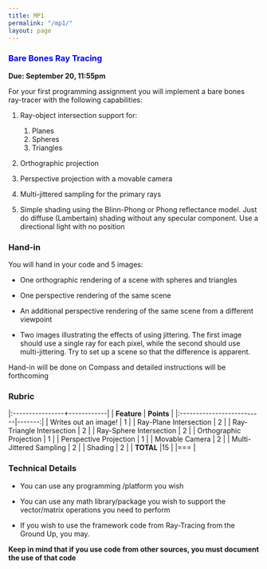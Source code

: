 ```yaml
---
title: MP1
permalink: "/mp1/"
layout: page
---
```


### <span style="color:blue"> Bare Bones Ray Tracing </span>
**Due: September 20, 11:55pm**

For your first programming assignment you will implement a bare bones ray-tracer with the following capabilities:

1. Ray-object intersection support for:
   1. Planes
   2. Spheres
   3. Triangles
 
2. Orthographic projection
 
3. Perspective projection with a movable camera
 
4. Multi-jittered sampling for the primary rays
 
5. Simple shading using the Blinn-Phong or Phong reflectance model. Just do diffuse (Lambertain) shading without any specular component. Use a directional light with no position

### Hand-in

You will hand in your code and 5 images:

+ One orthographic rendering of a scene with spheres and triangles

+ One perspective rendering of the same scene

+ An additional perspective rendering of the same scene from a different viewpoint

+ Two images illustrating the effects of using jittering. The first image should use a single ray for each pixel, while the second should use multi-jittering. Try to set up a scene so that the difference is apparent. 

Hand-in will be done on Compass and detailed instructions will be forthcoming 

### Rubric

|:----------------+------------|
| **Feature**           | **Points** |
|:--------------------------|-------:|
| Writes out an image!      | 1      |
| Ray-Plane Intersection    | 2      |
| Ray-Triangle Intersection | 2      |
| Ray-Sphere Intersection   | 2      |
| Orthographic Projection   | 1      |
| Perspective Projection    | 1      |
| Movable Camera            | 2      |
| Multi-Jittered Sampling   | 2      |
| Shading                   | 2      |
| **TOTAL**	                 |15        |
|===
| 

### Technical Details

+ You can use any programming /platform you wish

+ You can use any math library/package you wish to support the vector/matrix operations you need to perform

+ If you wish to use the framework code from Ray-Tracing from the Ground Up, you may.

**Keep in mind that if you use code from other sources, you must document the use of that code**
